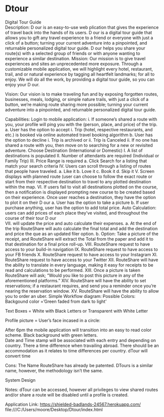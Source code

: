 # Dtour

Digital Tour Guide                                    
Description:
D  our is an easy-to-use web plication that gives the experience of travel back into the hands of its users. D  our is a digital tour guide that allows you to gift any travel experience to a friend or everyone with just a click of a button; turning your current adventure into a pinpointed, and returnable personalized digital tour guide. D   our helps you share your route(s) with a selected group of friends or with anyone wanting to experience a similar destination. 
Mission: 
Our mission is to give travel experiences and sites an unprecedented more exposure. Through a customizable mobile application, we will highlight every hotel, restaurant, trail, and or natural experience by tagging all heartfelt landmarks; for all to enjoy. We will do all the work, by providing a digital tour guide, so you can enjoy your  D  our. 

Vision: 
Our vision is to make traveling fun and by exposing forgotten routes, businesses, meals, lodging, or simple nature trails, with just a click of a button, we’re making route sharing more possible; turning your current adventure into a pinpointed, and returnable personalized digital tour guide. 

Capabilities: 
Login to mobile application: 
i.	If someone’s shared a route with you, your profile will ping you with the (person, place, and price) of the trip. 
a.	User has the option to accept 
i.	Trip (hotel, respective restaurants, and etc.) is booked via online automated travel booking algorithm
b.	User has the option to decline 
i.	Trip is archived or 
ii.	Trip is Canceled 
ii.	If no one has shared a route with you, then move on to searching for a new or revisited adventure. 
Choose Destination (International or Domestic) 
I.	A list of destinations is populated 
II.	Number of attendants are required (Individual or Family Trip) 
III.	 Price Range is required 
a.	Click Search for a listing that match your search criteria 
IV.	Users can scroll through a listing of routes that people have traveled. 
a.	Like it 
b.	Love it 
c.	Book it 
d.	Skip it 
V.	Screen displays with planned route (user can choose to follow the exact route or start from their respective destination to travel to any plotted destination within the map. 
VI.	 If users fail to visit all destinations plotted on the course, then a notification is displayed prompting new course to be created based on their experience. 
Once user reaches a destination, they have the option to plot it on their   D   our
a.	User has the option to take a picture 
b.	If user purchase anything, user has the option to add total price. 
Auto Calculation: users can add prices of each place they’ve visited, and throughout the course of their tour   D   our              
VII.	will update the price and auto calculate their expenses. 
a.	At the end of the trip RouteShare will auto calculate the final total and add the destination and price the que as an updated filer option. 
b.	Option: Take a picture of the receipt, and RouteShare will extract the Total from the paper and add it to that destination for a final price roll-up. 
VIII.	RouteShare request to have access to your build-in navigation 
IX.	RouteShare request to have access to your FB friends 
X.	RouteShare request to have access to your Instagram 
XI.	RouteShare request to have access to your Twitter 
XII.	RouteShare will have the ability to translate in every language, making it easy for receipts to be read and calculations to be performed. 
XIII.	Once a picture is taken RouteShare will ask; “Would you like to post this picture in any of the aforementioned platforms.” 
XIV.	RouteShare will have the ability to set reservations; if a restaurant requires, and send you a reminder once you’re nearing the reservation window.
XV.	RouteShare will have the ability to allow you to order an uber. 
Simple Workflow diagram: 
Possible Colors: 
Backgound color =’Green faded from dark to light’ 
 
Text Boxes = White with Black Letters or 									Transparent with White Letter 





Profile picture = User’s face incased in a circle: 
 
 After 6pm the mobile application will transition into an easy to read color scheme. Black background with green letters.  
Date and Time stamp will be associated with each entry and depending  on country. There a time difference when travailing abroad. There should be an accommodation as it relates to time differences per country. dTour will convert time   



Cons: 
The Name RouteShare has already be patented. 
DTours is a similar name, however, the methodology isn’t the same. 










System Design 



Notes: 
dTour can be accessed, however all privileges to view shared routes and/or share a route will be disabled until a profile is created. 

   
  
Application Link:
https://shielded-badlands-24567.herokuapp.com/
file:///C:/Users/moore/Desktop/Dtour/index.html
